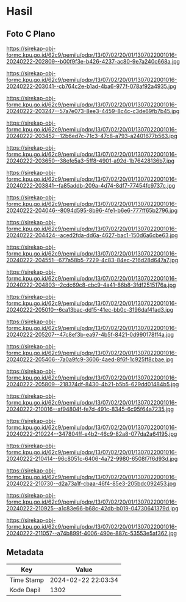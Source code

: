 # Hasil

## Foto C Plano

https://sirekap-obj-formc.kpu.go.id/62c9/pemilu/pdpr/13/07/02/20/01/1307022001016-20240222-202809--b00f9f3e-b426-4237-ac80-9e7a240c668a.jpg

https://sirekap-obj-formc.kpu.go.id/62c9/pemilu/pdpr/13/07/02/20/01/1307022001016-20240222-203041--cb764c2e-b1ad-4ba6-977f-078af92a4935.jpg

https://sirekap-obj-formc.kpu.go.id/62c9/pemilu/pdpr/13/07/02/20/01/1307022001016-20240222-203247--57a7e073-8ee3-4459-8c4c-c3de69fb7b45.jpg

https://sirekap-obj-formc.kpu.go.id/62c9/pemilu/pdpr/13/07/02/20/01/1307022001016-20240222-203452--12b6ed7c-71c3-47c8-a793-a2401677b563.jpg

https://sirekap-obj-formc.kpu.go.id/62c9/pemilu/pdpr/13/07/02/20/01/1307022001016-20240222-203650--38efe5a3-5ff8-4901-a92d-1b76428136b7.jpg

https://sirekap-obj-formc.kpu.go.id/62c9/pemilu/pdpr/13/07/02/20/01/1307022001016-20240222-203841--fa85addb-209a-4d74-8df7-77454fc9737c.jpg

https://sirekap-obj-formc.kpu.go.id/62c9/pemilu/pdpr/13/07/02/20/01/1307022001016-20240222-204046--8094d595-8b96-4fe1-b6e6-777ff65b2796.jpg

https://sirekap-obj-formc.kpu.go.id/62c9/pemilu/pdpr/13/07/02/20/01/1307022001016-20240222-204424--aced2fda-dd6a-4627-bac1-150d6a6cbe63.jpg

https://sirekap-obj-formc.kpu.go.id/62c9/pemilu/pdpr/13/07/02/20/01/1307022001016-20240222-204551--677a58b5-7229-4c83-84ec-216d28d647a7.jpg

https://sirekap-obj-formc.kpu.go.id/62c9/pemilu/pdpr/13/07/02/20/01/1307022001016-20240222-204803--2cdc69c8-cbc9-4a41-86b8-3fdf2515176a.jpg

https://sirekap-obj-formc.kpu.go.id/62c9/pemilu/pdpr/13/07/02/20/01/1307022001016-20240222-205010--6ca13bac-dd15-41ec-bb0c-3196daf41ad3.jpg

https://sirekap-obj-formc.kpu.go.id/62c9/pemilu/pdpr/13/07/02/20/01/1307022001016-20240222-205207--47c8ef3b-ea97-4b5f-8421-0d990178ff4a.jpg

https://sirekap-obj-formc.kpu.go.id/62c9/pemilu/pdpr/13/07/02/20/01/1307022001016-20240222-205406--7a0a9fc9-3606-4aed-8f6f-1c925ff8cbae.jpg

https://sirekap-obj-formc.kpu.go.id/62c9/pemilu/pdpr/13/07/02/20/01/1307022001016-20240222-205809--218374df-8430-4b21-b5b5-629dd01484b5.jpg

https://sirekap-obj-formc.kpu.go.id/62c9/pemilu/pdpr/13/07/02/20/01/1307022001016-20240222-210016--af94804f-fe7d-491c-8345-6c95f64a7235.jpg

https://sirekap-obj-formc.kpu.go.id/62c9/pemilu/pdpr/13/07/02/20/01/1307022001016-20240222-210224--347804ff-e4b2-46c9-82a8-077da2a64195.jpg

https://sirekap-obj-formc.kpu.go.id/62c9/pemilu/pdpr/13/07/02/20/01/1307022001016-20240222-210414--96c8051c-6406-4a72-9980-6508f7f6d93d.jpg

https://sirekap-obj-formc.kpu.go.id/62c9/pemilu/pdpr/13/07/02/20/01/1307022001016-20240222-210730--d2a73a1f-cbaa-46f4-85e3-205bdc092453.jpg

https://sirekap-obj-formc.kpu.go.id/62c9/pemilu/pdpr/13/07/02/20/01/1307022001016-20240222-210925--a1c83e66-b68c-42db-b019-04730641379d.jpg

https://sirekap-obj-formc.kpu.go.id/62c9/pemilu/pdpr/13/07/02/20/01/1307022001016-20240222-211057--a74b899f-4006-490e-887c-53553e5af362.jpg


## Metadata

| Key        | Value               |
| ---------- | ------------------- |
| Time Stamp | 2024-02-22 22:03:34 |
| Kode Dapil | 1302                |



